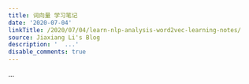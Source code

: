 ```yaml
---
title: 词向量 学习笔记
date: '2020-07-04'
linkTitle: /2020/07/04/learn-nlp-analysis-word2vec-learning-notes/
source: Jiaxiang Li's Blog
description: '  ...'
disable_comments: true
---
```

  ...